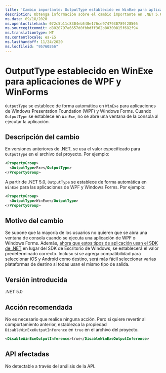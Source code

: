 ```yaml
---
title: 'Cambio importante: OutputType establecido en WinExe para aplicaciones de WPF y WinForms'
description: Obtenga información sobre el cambio importante en .NET 5.0, donde OutputType se establece automáticamente en WinExe para las aplicaciones Windows Forms.
ms.date: 09/18/2020
ms.openlocfilehash: 072c5b11c8304eb540e176ce9747930789f28505
ms.sourcegitcommit: d8020797a6657d0fbbdff362b80300815f682f94
ms.translationtype: HT
ms.contentlocale: es-ES
ms.lasthandoff: 11/24/2020
ms.locfileid: "95760266"
---
```

# <a name="outputtype-set-to-winexe-for-wpf-and-winforms-apps"></a>OutputType establecido en WinExe para aplicaciones de WPF y WinForms

`OutputType` se establece de forma automática en `WinExe` para aplicaciones de Windows Presentation Foundation (WPF) y Windows Forms. Cuando `OutputType` se establece en `WinExe`, no se abre una ventana de la consola al ejecutar la aplicación.

## <a name="change-description"></a>Descripción del cambio

En versiones anteriores de .NET, se usa el valor especificado para `OutputType` en el archivo del proyecto. Por ejemplo:

```xml
<PropertyGroup>
  <OutputType>Exe</OutputType>
</PropertyGroup>
```

A partir de .NET 5.0, `OutputType` se establece de forma automática en `WinExe` para las aplicaciones de WPF y Windows Forms. Por ejemplo:

```xml
<PropertyGroup>
  <OutputType>WinExe</OutputType>
</PropertyGroup>
```

## <a name="reason-for-change"></a>Motivo del cambio

Se supone que la mayoría de los usuarios no quieren que se abra una ventana de consola cuando se ejecuta una aplicación de WPF o Windows Forms. Además, [ahora que estos tipos de aplicación usan el SDK de .NET](sdk-and-target-framework-change.md) en lugar del SDK de Escritorio de Windows, se establecerá el valor predeterminado correcto. Incluso si se agrega compatibilidad para seleccionar iOS y Android como destino, será más fácil seleccionar varias plataformas de destino si todas usan el mismo tipo de salida.

## <a name="version-introduced"></a>Versión introducida

.NET 5.0

## <a name="recommended-action"></a>Acción recomendada

No es necesario que realice ninguna acción. Pero si quiere revertir al comportamiento anterior, establezca la propiedad `DisableWinExeOutputInference` en `true` en el archivo del proyecto.

```xml
<DisableWinExeOutputInference>true</DisableWinExeOutputInference>
```

## <a name="affected-apis"></a>API afectadas

No detectable a través del análisis de la API.

<!--

### Affected APIs

Not detectable via API analysis.

### Category

- Windows Forms
- Windows Presentation Framework (WPF)

-->
